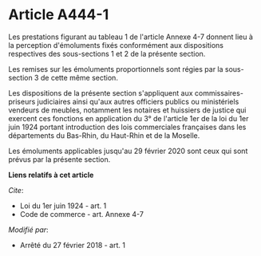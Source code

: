 # Article A444-1

Les prestations figurant au tableau 1 de l'article Annexe 4-7 donnent lieu à la perception d'émoluments fixés conformément
aux dispositions respectives des sous-sections 1 et 2 de la présente section.

Les remises sur les émoluments proportionnels sont régies par la sous-section 3 de cette même section.

Les dispositions de la présente section s'appliquent aux commissaires-priseurs judiciaires ainsi qu'aux autres officiers
publics ou ministériels vendeurs de meubles, notamment les notaires et huissiers de justice qui exercent ces fonctions en
application du 3° de l'article 1er de la loi du 1er juin 1924 portant introduction des lois commerciales françaises dans les
départements du Bas-Rhin, du Haut-Rhin et de la Moselle.

Les émoluments applicables jusqu'au 29 février 2020 sont ceux qui sont prévus par la présente section.

**Liens relatifs à cet article**

_Cite_:

  - Loi du 1er juin 1924 - art. 1
  - Code de commerce - art. Annexe 4-7

_Modifié par_:

  - Arrêté du 27 février 2018 - art. 1
